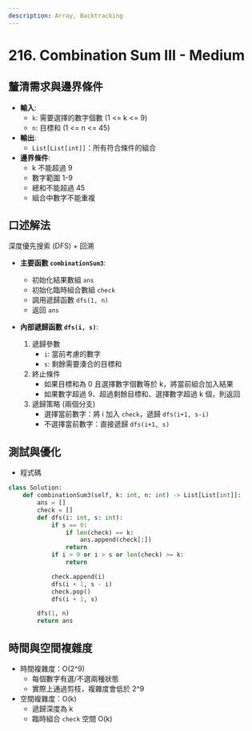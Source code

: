 ```yaml
---
description: Array, Backtracking
---
```


# 216. Combination Sum III - Medium

## 釐清需求與邊界條件

* **輸入**:
  * `k`: 需要選擇的數字個數 (1 <= k <= 9)
  * `n`: 目標和 (1 <= n <= 45)
* **輸出**:
  * `List[List[int]]`：所有符合條件的組合
* **邊界條件**:
  * k 不能超過 9
  * 數字範圍 1-9
  * 總和不能超過 45
  * 組合中數字不能重複

## 口述解法

深度優先搜索 (DFS) + 回溯

*   **主要函數 `combinationSum3`**:

    * 初始化結果數組 `ans`
    * 初始化臨時組合數組 `check`
    * 調用遞歸函數 `dfs(1, n)`
    * 返回 `ans`


* **內部遞歸函數 `dfs(i, s)`**:
  1. 遞歸參數
     * `i`: 當前考慮的數字
     * `s`: 剩餘需要湊合的目標和
  2. 終止條件
     * 如果目標和為 0 且選擇數字個數等於 k，將當前組合加入結果
     * 如果數字超過 9、超過剩餘目標和、選擇數字超過 k 個，則返回
  3. 遞歸策略 (兩個分支)
     * 選擇當前數字：將 i 加入 `check`，遞歸 `dfs(i+1, s-i)`
     * 不選擇當前數字：直接遞歸 `dfs(i+1, s)`

## 測試與優化

* 程式碼

```python
class Solution:
    def combinationSum3(self, k: int, n: int) -> List[List[int]]:
        ans = []
        check = []
        def dfs(i: int, s: int):
            if s == 0:
                if len(check) == k:
                    ans.append(check[:])
                return
            if i > 9 or i > s or len(check) >= k:
                return

            check.append(i)
            dfs(i + 1, s - i)
            check.pop()
            dfs(i + 1, s)

        dfs(1, n)
        return ans

```

## 時間與空間複雜度

* 時間複雜度：O(2^9)
  * 每個數字有選/不選兩種狀態
  * 實際上通過剪枝，複雜度會低於 2^9
* 空間複雜度：O(k)
  * 遞歸深度為 k
  * 臨時組合 `check` 空間 O(k)

